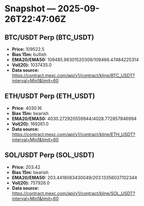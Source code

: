 # Snapshot — 2025-09-26T22:47:06Z

## BTC/USDT Perp (BTC_USDT)
- **Price:** 109522.5
- **Bias 15m:** bullish
- **EMA20/EMA50:** 109485.98301520309/109466.47484225314
- **Vol(20):** 1037435.0
- **Data source:** https://contract.mexc.com/api/v1/contract/kline/BTC_USDT?interval=Min1&limit=60

## ETH/USDT Perp (ETH_USDT)
- **Price:** 4030.16
- **Bias 15m:** bearish
- **EMA20/EMA50:** 4030.272920559944/4028.772857846994
- **Vol(20):** 169261.0
- **Data source:** https://contract.mexc.com/api/v1/contract/kline/ETH_USDT?interval=Min1&limit=60

## SOL/USDT Perp (SOL_USDT)
- **Price:** 203.42
- **Bias 15m:** bearish
- **EMA20/EMA50:** 203.4418083430049/203.13356037102344
- **Vol(20):** 757926.0
- **Data source:** https://contract.mexc.com/api/v1/contract/kline/SOL_USDT?interval=Min1&limit=60
